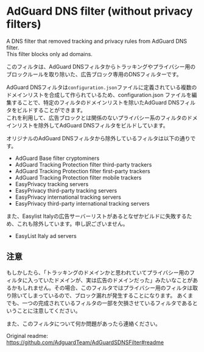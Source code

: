 # AdGuard DNS filter (without privacy filters)

A DNS filter that removed tracking and privacy rules from AdGuard DNS filter.  
This filter blocks only ad domains.

このフィルタは、AdGuard DNSフィルタからトラッキングやプライバシー用のブロックルールを取り除いた、広告ブロック専用のDNSフィルターです。

AdGuard DNSフィルタは`configuration.json`ファイルに定義されている複数のドメインリストを合成して作られているため、configuration.json ファイルを編集することで、特定のフィルタのドメインリストを除いたAdGuard DNSフィルタをビルドすることができます。  
これを利用して、広告ブロックとは関係のないプライバシー系のフィルタのドメインリストを除外してAdGuard DNSフィルタをビルドしています。

オリジナルのAdGuard DNSフィルタから除外しているフィルタは以下の通りです。
* AdGuard Base filter cryptominers
* AdGuard Tracking Protection filter third-party trackers
* AdGuard Tracking Protection filter first-party trackers
* AdGuard Tracking Protection filter mobile trackers
* EasyPrivacy tracking servers
* EasyPrivacy third-party tracking servers
* EasyPrivacy international tracking servers
* EasyPrivacy third-party international tracking servers

また、Easylist Italyの広告サーバーリストがあるとなぜかビルドに失敗するため、これも除外しています。申し訳ございません。
* EasyList Italy ad servers

## 注意
もしかしたら、「トラッキングのドメインかと思われていてプライバシー用のフィルタに入っていたドメインが、実は広告のドメインだった」みたいなことがあるかもしれません。その場合、このフィルタではプライバシー用のフィルタは取り除いてしまっているので、ブロック漏れが発生することになります。
あくまでも、一つの完成されているフィルタの一部を欠損させているフィルタであるということに注意してください。

また、このフィルタについて何か問題があったら連絡ください。

Original readme:
https://github.com/AdguardTeam/AdGuardSDNSFilter#readme
